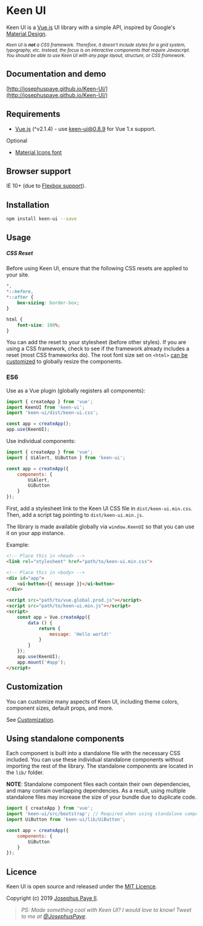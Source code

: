 # Keen UI

Keen UI is a [Vue.js](http://vuejs.org) UI library with a simple API, inspired by Google's [Material Design](https://material.io/guidelines).

<sub>_Keen UI is **not** a CSS framework. Therefore, it doesn't include styles for a grid system, typography, etc. Instead, the focus is on interactive components that require Javascript. You should be able to use Keen UI with any page layout, structure, or CSS framework._</sub>

## Documentation and demo

[http://josephuspaye.github.io/Keen-UI/](http://josephuspaye.github.io/Keen-UI/)

## Requirements

* [Vue.js](http://vuejs.org/) (^v2.1.4) - use [keen-ui@0.8.9](http://josephuspaye.github.io/Keen-UI/0.8.9/) for Vue 1.x support.

Optional

* [Material Icons font](http://google.github.io/material-design-icons/#icon-font-for-the-web)

## Browser support

IE 10+ (due to [Flexbox support](http://caniuse.com/#search=flexbox)).

## Installation

```bash
npm install keen-ui --save
```

## Usage

##### CSS Reset

Before using Keen UI, ensure that the following CSS resets are applied to your site.

```css
*,
*::before,
*::after {
    box-sizing: border-box;
}

html {
    font-size: 100%;
}
```

You can add the reset to your stylesheet (before other styles). If you are using a CSS framework, check to see if the framework already includes a reset (most CSS frameworks do). The root font size set on `<html>` [can be customized](Customization.md#component-sizing) to globally resize the components.

### ES6

Use as a Vue plugin (globally registers all components):

```js
import { createApp } from 'vue';
import KeenUI from 'keen-ui';
import 'keen-ui/dist/keen-ui.css';

const app = createApp();
app.use(KeenUI);
```

Use individual components:

```js
import { createApp } from 'vue';
import { UiAlert, UiButton } from 'keen-ui';

const app = createApp({
    components: {
        UiAlert,
        UiButton
    }
});
```

First, add a stylesheet link to the Keen UI CSS file in `dist/keen-ui.min.css`. Then, add a script tag pointing to `dist/keen-ui.min.js`.

The library is made available globally via `window.KeenUI` so that you can use it on your app instance.

Example:

```html
<!-- Place this in <head> -->
<link rel="stylesheet" href="path/to/keen-ui.min.css">

<!-- Place this in <body> -->
<div id="app">
    <ui-button>{{ message }}</ui-button>
</div>

<script src="path/to/vue.global.prod.js"></script>
<script src="path/to/keen-ui.min.js"></script>
<script>
    const app = Vue.createApp({
        data () {
            return {
                message: 'Hello world!'
            }
        }
    });
    app.use(KeenUI);
    app.mount('#app');
</script>
```

## Customization

You can customize many aspects of Keen UI, including theme colors, component sizes, default props, and more.

See [Customization](Customization.md).

## Using standalone components

Each component is built into a standalone file with the necessary CSS included. You can use these individual standalone components without importing the rest of the library. The standalone components are located in the `lib/` folder.

**NOTE**: Standalone component files each contain their own dependencies, and many contain overlapping dependencies. As a result, using multiple standalone files may increase the size of your bundle due to duplicate code.

```js
import { createApp } from 'vue';
import 'keen-ui/src/bootstrap'; // Required when using standalone components, should be imported only once in your project
import UiButton from 'keen-ui/lib/UiButton';

const app = createApp({
    components: {
        UiButton
    }
});
```

## Licence

Keen UI is open source and released under the [MIT Licence](LICENCE).

Copyright (c) 2019 [Josephus Paye II](https://twitter.com/JosephusPaye).

> *PS: Made something cool with Keen UI? I would love to know! Tweet to me at [@JosephusPaye](https://twitter.com/JosephusPaye)*.

